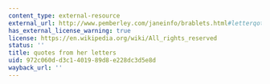 ```yaml
---
content_type: external-resource
external_url: http://www.pemberley.com/janeinfo/brablets.html#letterqot
has_external_license_warning: true
license: https://en.wikipedia.org/wiki/All_rights_reserved
status: ''
title: quotes from her letters
uid: 972c060d-d3c1-4019-89d8-e228dc3d5e8d
wayback_url: ''
---
```

